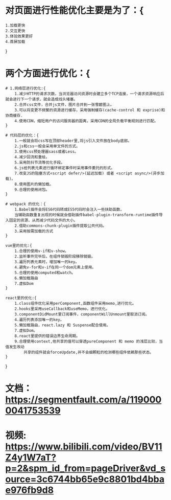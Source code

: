# 对页面进行性能优化主要是为了：{
    1.加载更快
    2.交互更快
    3.体验效果更好
    4.首屏加载
}

# 两个方面进行优化：{

    # 1.网络层进行优化:{
        1.减少HTTP的请求次数，当浏览器访问资源时会建立多个TCP连接，一个请求资源响应后就会进行下一个请求，就会造成线头堵塞。
        2.合并css文件，合并js文件，图片合并到一张雪碧图上。
        3.可以将变更不频繁的资源进行缓存，采用强制缓存(cache-control 和 exprise)和协商缓存.
        4.使用CDN，缩短用户的访问服务器的距离，采用CDN的全局负载平衡规则进行匹配。
    }

    # 代码层的优化：{
        1.一般就会将css写在顶部header里,将js引入文件放在body底部。
        2.js和css一般会采用单文件的方式。
        3.使用css预处理器sass或者Less。
        4.减少回流和重绘。
        5.采用防抖节流等优化手段。
        6.js给列表元素进行循环绑定事件时采用事件委托的形式。
        7.改变JS的阻塞方式<script defer/>(延迟加载) 或者 <script async/>(异步加载)。
        8.使用图片的懒加载。
        9.合理的使用闭包。
    }

    # webpack 的优化：{
        1.Babel插件会将ES6代码转成ES5代码时会注入一些扶助函数，
        当辅助函数重复出现的时候就会借助插件babel-plugin-transform-runtime插件导入固定的资源，从而减少代码文件的大小。
        2.借助commons-chunk-plugin插件提取公共代码。
        3.采用按需加载的方式
    }
    
    vue里的优化:{
        1.合理的使用v-if和v-show。
        2.监听事件完毕后，在组件销毁阶段移除销毁。
        3.遍历列表元素时，增加唯一的key。
        4.避免v-for和v-if在同一个dom元素上使用。
        5.合理的使用computed和watch。
        6.懒加载路由
        7.虚拟Dom
    }

    react里的优化:{
        1.class组件优化采用perComponent,函数组件采用memo,进行优化。
        2.hooks里采用useCallback和useMemo，进行优化。 
        3.componentDidMount里订阅事件，componentWillUnmount里取消订阅。
        4.遍历列表添加唯一的key。
        5.懒加载路由，react.lazy 和 Suspense配合使用。
        7.虚拟Dom。
        8.react里提供的错误边界生命周期。
        9.合理使用context,他共享的值可以穿透pureComponent 和 memo 的浅层比较，当值发生改动
            共享的组件就会forceUpdate,并不会细颗粒的检测哪些组件依赖那些状态。
    }
}



# 文档： https://segmentfault.com/a/1190000041753539

# 视频: https://www.bilibili.com/video/BV11Z4y1W7aT?p=2&spm_id_from=pageDriver&vd_source=3c6744bb65e9c8801bd4bbae976fb9d8